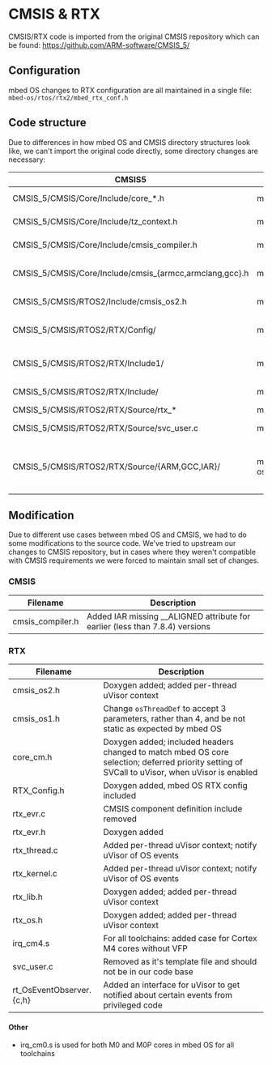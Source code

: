# CMSIS & RTX

CMSIS/RTX code is imported from the original CMSIS repository which can be found: https://github.com/ARM-software/CMSIS_5/

## Configuration

mbed OS changes to RTX configuration are all maintained in a single file: `mbed-os/rtos/rtx2/mbed_rtx_conf.h`

## Code structure

Due to differences in how mbed OS and CMSIS directory structures look like, we can't import the original code directly, some directory changes are necessary:

CMSIS5 | mbed OS | Explanation |
-------|---------|-------------|
CMSIS_5/CMSIS/Core/Include/core_*.h | mbed-os/cmsis/ | Core specific code |
CMSIS_5/CMSIS/Core/Include/tz_context.h | mbed-os/cmsis/ | TrustZone code |
CMSIS_5/CMSIS/Core/Include/cmsis_compiler.h | mbed-os/cmsis/ | Toolchain generic code |
CMSIS_5/CMSIS/Core/Include/cmsis_{armcc,armclang,gcc}.h | mbed-os/cmsis/TOOLCHAIN_{ARM,GCC}/ | Toolchain specific code |
CMSIS_5/CMSIS/RTOS2/Include/cmsis_os2.h | mbed-os/rtos/rtx2/TARGET_CORTEX_M/ | RTX main header |
CMSIS_5/CMSIS/RTOS2/RTX/Config/ | mbed-os/rtos/rtx2/TARGET_CORTEX_M/ | RTX configuration files |
CMSIS_5/CMSIS/RTOS2/RTX/Include1/ | mbed-os/rtos/rtx/ | RTOS1 compatibility layer |
CMSIS_5/CMSIS/RTOS2/RTX/Include/ | mbed-os/rtos/rtx2/TARGET_CORTEX_M/ | RTX definitions |
CMSIS_5/CMSIS/RTOS2/RTX/Source/rtx_* | mbed-os/rtos/rtx2/TARGET_CORTEX_M/ | RTX sources |
CMSIS_5/CMSIS/RTOS2/RTX/Source/svc_user.c | mbed-os/rtos/rtx2/TARGET_CORTEX_M/ | RTX SVC user table |
CMSIS_5/CMSIS/RTOS2/RTX/Source/{ARM,GCC,IAR}/| mbed-os/rtos/rtx2/TARGET_CORTEX_M/TARGET_{M0,M0P,M3,RTOS_M4_M7}/TOOLCHAIN_{ARM,GCC,IAR} | Toolchain and core specific exception handlers |

## Modification

Due to different use cases between mbed OS and CMSIS, we had to do some modifications to the source code. We've tried to upstream our changes to CMSIS repository, but in cases where they weren't compatible with CMSIS requirements we were forced to maintain small set of changes.

### CMSIS


Filename | Description |
---------|-------------|
cmsis_compiler.h | Added IAR missing __ALIGNED attribute for earlier (less than 7.8.4) versions |


### RTX

Filename | Description |
---------|-------------|
cmsis_os2.h | Doxygen added; added per-thread uVisor context |
cmsis_os1.h | Change `osThreadDef` to accept 3 parameters, rather than 4, and be not static as expected by mbed OS |
core_cm.h | Doxygen added; included headers changed to match mbed OS core selection; deferred priority setting of SVCall to uVisor, when uVisor is enabled |
RTX_Config.h | Doxygen added, mbed OS RTX config included |
rtx_evr.c | CMSIS component definition include removed |
rtx_evr.h | Doxygen added |
rtx_thread.c | Added per-thread uVisor context; notify uVisor of OS events  |
rtx_kernel.c | Added per-thread uVisor context; notify uVisor of OS events |
rtx_lib.h | Doxygen added; added per-thread uVisor context |
rtx_os.h | Doxygen added; added per-thread uVisor context |
irq_cm4.s | For all toolchains: added case for Cortex M4 cores without VFP|
svc_user.c | Removed as it's template file and should not be in our code base|
rt_OsEventObserver.{c,h} | Added an interface for uVisor to get notified about certain events from privileged code |

#### Other

* irq_cm0.s is used for both M0 and M0P cores in mbed OS for all toolchains
